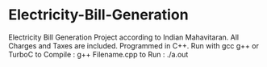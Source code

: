 # Electricity-Bill-Generation
Electricity Bill Generation Project according to Indian Mahavitaran. All Charges and Taxes are included. Programmed in C++.
Run with gcc g++ or TurboC
to Compile : 
g++ Filename.cpp 
to Run : 
./a.out
